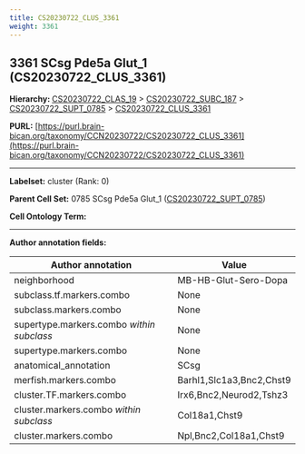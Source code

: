 ```yaml
---
title: CS20230722_CLUS_3361
weight: 3361
---
```

## 3361 SCsg Pde5a Glut_1 (CS20230722_CLUS_3361)
<b>Hierarchy: </b>
[CS20230722_CLAS_19](../CS20230722_CLAS_19) >
[CS20230722_SUBC_187](../CS20230722_SUBC_187) >
[CS20230722_SUPT_0785](../CS20230722_SUPT_0785) >
[CS20230722_CLUS_3361](../CS20230722_CLUS_3361)

**PURL:** [https://purl.brain-bican.org/taxonomy/CCN20230722/CS20230722_CLUS_3361](https://purl.brain-bican.org/taxonomy/CCN20230722/CS20230722_CLUS_3361)

---


**Labelset:** cluster (Rank: 0)

**Parent Cell Set:** 0785 SCsg Pde5a Glut_1 ([CS20230722_SUPT_0785](../CS20230722_SUPT_0785))



**Cell Ontology Term:** 

[MARKER GENES.]: #


---

[TRANSFERRED ANNOTATIONS.]: #


[AUTHOR ANNOTATION FIELDS.]: #


**Author annotation fields:**

| Author annotation | Value |
|-------------------|-------|
|neighborhood|MB-HB-Glut-Sero-Dopa|
|subclass.tf.markers.combo|None|
|subclass.markers.combo|None|
|supertype.markers.combo _within subclass_|None|
|supertype.markers.combo|None|
|anatomical_annotation|SCsg|
|merfish.markers.combo|Barhl1,Slc1a3,Bnc2,Chst9|
|cluster.TF.markers.combo|Irx6,Bnc2,Neurod2,Tshz3|
|cluster.markers.combo _within subclass_|Col18a1,Chst9|
|cluster.markers.combo|Npl,Bnc2,Col18a1,Chst9|
